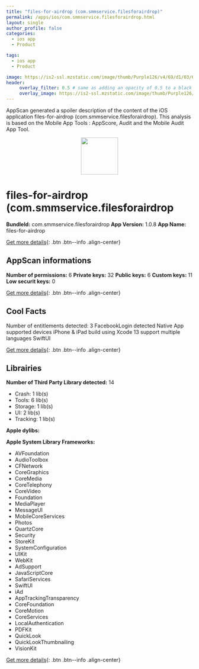 ```yaml
---
title: "files-for-airdrop (com.smmservice.filesforairdrop)"
permalink: /apps/ios/com.smmservice.filesforairdrop.html
layout: single
author_profile: false
categories: 
  - ios app 
  - Product 

tags: 
  - ios app 
  - Product 

image: https://is2-ssl.mzstatic.com/image/thumb/Purple126/v4/69/d1/03/69d10323-d161-91ff-a82b-e7edfd444956/AppIcon-1x_U007emarketing-0-10-0-85-220.png/512x512bb.jpg
header: 
     overlay_filter: 0.5 # same as adding an opacity of 0.5 to a black background
     overlay_image: https://is2-ssl.mzstatic.com/image/thumb/Purple126/v4/69/d1/03/69d10323-d161-91ff-a82b-e7edfd444956/AppIcon-1x_U007emarketing-0-10-0-85-220.png/512x512bb.jpg
---
```

AppScan generated a spoiler description of the content of the iOS application files-for-airdrop (com.smmservice.filesforairdrop). This analysis is based on the Mobile App Tools : AppScore, Audit and the Mobile Audit App Tool.

  
  
<div style="text-align: center;"><img src="https://is2-ssl.mzstatic.com/image/thumb/Purple126/v4/69/d1/03/69d10323-d161-91ff-a82b-e7edfd444956/AppIcon-1x_U007emarketing-0-10-0-85-220.png/512x512bb.jpg" width="100" height="100"></div>  
  
# files-for-airdrop (com.smmservice.filesforairdrop

**BundleId:** com.smmservice.filesforairdrop
**App Version:** 1.0.8
**App Name:** files-for-airdrop


[Get more details](/pricing.html){: .btn .btn--info .align-center}  
  
## AppScan informations 

**Number of permissions:** 6
**Private keys:** 32
**Public keys:** 6
**Custom keys:** 11
**Low securit keys:** 0
  
[Get more details](/pricing.html){: .btn .btn--info .align-center}

## Cool Facts

Number of entitlements detected: 3
FacebookLogin detected
Native App
supported devices iPhone & iPad
build using Xcode 13
support multiple languages
SwiftUI
  
[Get more details](/pricing.html){: .btn .btn--info .align-center}

## Librairies 
**Number of Third Party Library detected:** 14
- Crash: 1 lib(s)
- Tools: 6 lib(s)
- Storage: 1 lib(s)
- UI: 2 lib(s)
- Tracking: 1 lib(s)

**Apple dylibs:**


**Apple System Library Frameworks:**
- AVFoundation
- AudioToolbox
- CFNetwork
- CoreGraphics
- CoreMedia
- CoreTelephony
- CoreVideo
- Foundation
- MediaPlayer
- MessageUI
- MobileCoreServices
- Photos
- QuartzCore
- Security
- StoreKit
- SystemConfiguration
- UIKit
- WebKit
- AdSupport
- JavaScriptCore
- SafariServices
- SwiftUI
- iAd
- AppTrackingTransparency
- CoreFoundation
- CoreMotion
- CoreServices
- LocalAuthentication
- PDFKit
- QuickLook
- QuickLookThumbnailing
- VisionKit


  
[Get more details](/pricing.html){: .btn .btn--info .align-center}

